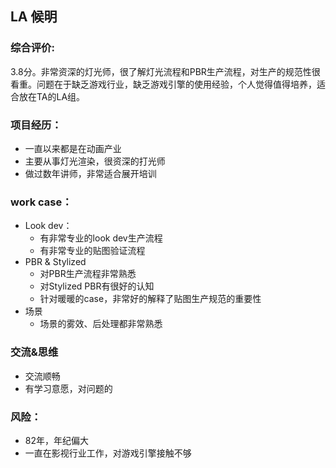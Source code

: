 ## LA 候明

### 综合评价:

3.8分。非常资深的灯光师，很了解灯光流程和PBR生产流程，对生产的规范性很看重。问题在于缺乏游戏行业，缺乏游戏引擎的使用经验，个人觉得值得培养，适合放在TA的LA组。

### 项目经历：

* 一直以来都是在动画产业
* 主要从事灯光渲染，很资深的打光师
* 做过数年讲师，非常适合展开培训

### work case：

* Look dev：
    * 有非常专业的look dev生产流程
    * 有非常专业的贴图验证流程 
* PBR & Stylized
    * 对PBR生产流程非常熟悉
    * 对Stylized PBR有很好的认知
    * 针对暖暖的case，非常好的解释了贴图生产规范的重要性
* 场景
    * 场景的雾效、后处理都非常熟悉

### 交流&思维

* 交流顺畅
* 有学习意愿，对问题的

### 风险：

* 82年，年纪偏大
* 一直在影视行业工作，对游戏引擎接触不够
